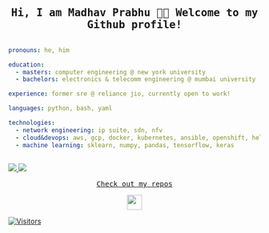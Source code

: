 <h2 align="center"><samp> Hi, I am Madhav Prabhu 🙏🏾 Welcome to my Github profile!</samp></h4>

```yaml

pronouns: he, him

education:
  - masters: computer engineering @ new york university  
  - bachelors: electronics & telecomm engineering @ mumbai university

experience: former sre @ reliance jio, currently open to work!

languages: python, bash, yaml

technologies:
  - network engineering: ip suite, sdn, nfv
  - cloud&devops: aws, gcp, docker, kubernetes, ansible, openshift, helm
  - machine learning: sklearn, numpy, pandas, tensorflow, keras
  
```

<a href="https://www.linkedin.com/in/madhav-c-prabhu/"><img src="https://img.shields.io/badge/linkedin-%230077B5.svg?&style=for-the-badge&logo=linkedin&logoColor=white" />
<a href="mailto:madhav.prabhu@nyu.edu"><img src="https://img.shields.io/badge/Gmail-D14836?style=for-the-badge&logo=gmail&logoColor=white" />

<p align="center"><samp> Check out my repos </p>
<p align="center"><img src="https://media.giphy.com/media/JrMP2Zd1kV3PXH9Dm1/giphy.gif" width="30" height="30"></p>

![Visitors](https://visitor-badge.laobi.icu/badge?page_id=madhav-prabhu.madhav-prabhu)
